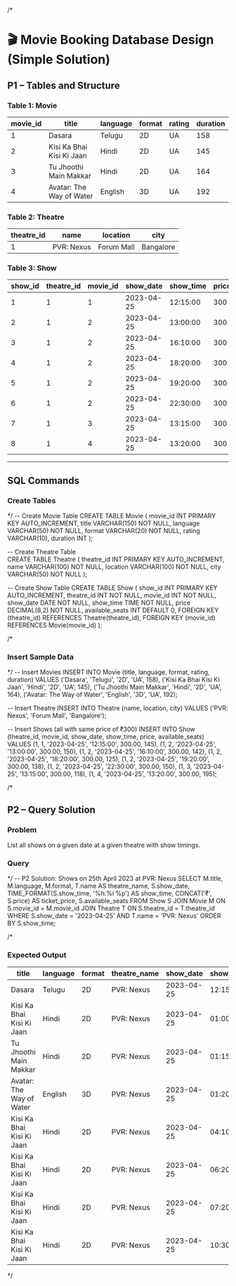 /*
# 🎬 Movie Booking Database Design (Simple Solution)

## P1 – Tables and Structure

### Table 1: Movie
| movie_id | title                     | language | format | rating | duration |
|----------|---------------------------|----------|--------|--------|----------|
| 1        | Dasara                    | Telugu   | 2D     | UA     | 158      |
| 2        | Kisi Ka Bhai Kisi Ki Jaan | Hindi    | 2D     | UA     | 145      |
| 3        | Tu Jhoothi Main Makkar    | Hindi    | 2D     | UA     | 164      |
| 4        | Avatar: The Way of Water  | English  | 3D     | UA     | 192      |

### Table 2: Theatre
| theatre_id | name       | location    | city      |
|------------|------------|-------------|-----------|
| 1          | PVR: Nexus | Forum Mall  | Bangalore |

### Table 3: Show
| show_id | theatre_id | movie_id | show_date   | show_time | price | available_seats |
|---------|------------|----------|-------------|-----------|-------|-----------------|
| 1       | 1          | 1        | 2023-04-25  | 12:15:00  | 300   | 145             |
| 2       | 1          | 2        | 2023-04-25  | 13:00:00  | 300   | 150             |
| 3       | 1          | 2        | 2023-04-25  | 16:10:00  | 300   | 142             |
| 4       | 1          | 2        | 2023-04-25  | 18:20:00  | 300   | 125             |
| 5       | 1          | 2        | 2023-04-25  | 19:20:00  | 300   | 138             |
| 6       | 1          | 2        | 2023-04-25  | 22:30:00  | 300   | 150             |
| 7       | 1          | 3        | 2023-04-25  | 13:15:00  | 300   | 118             |
| 8       | 1          | 4        | 2023-04-25  | 13:20:00  | 300   | 195             |

---

## SQL Commands

### Create Tables
*/
-- Create Movie Table
CREATE TABLE Movie (
    movie_id INT PRIMARY KEY AUTO_INCREMENT,
    title VARCHAR(150) NOT NULL,
    language VARCHAR(50) NOT NULL,
    format VARCHAR(20) NOT NULL,
    rating VARCHAR(10),
    duration INT
);

-- Create Theatre Table  
CREATE TABLE Theatre (
    theatre_id INT PRIMARY KEY AUTO_INCREMENT,
    name VARCHAR(100) NOT NULL,
    location VARCHAR(100) NOT NULL,
    city VARCHAR(50) NOT NULL
);

-- Create Show Table
CREATE TABLE Show (
    show_id INT PRIMARY KEY AUTO_INCREMENT,
    theatre_id INT NOT NULL,
    movie_id INT NOT NULL,
    show_date DATE NOT NULL,
    show_time TIME NOT NULL,
    price DECIMAL(8,2) NOT NULL,
    available_seats INT DEFAULT 0,
    FOREIGN KEY (theatre_id) REFERENCES Theatre(theatre_id),
    FOREIGN KEY (movie_id) REFERENCES Movie(movie_id)
);

/*
### Insert Sample Data
*/
-- Insert Movies
INSERT INTO Movie (title, language, format, rating, duration) VALUES
('Dasara', 'Telugu', '2D', 'UA', 158),
('Kisi Ka Bhai Kisi Ki Jaan', 'Hindi', '2D', 'UA', 145),
('Tu Jhoothi Main Makkar', 'Hindi', '2D', 'UA', 164),
('Avatar: The Way of Water', 'English', '3D', 'UA', 192);

-- Insert Theatre
INSERT INTO Theatre (name, location, city) VALUES
('PVR: Nexus', 'Forum Mall', 'Bangalore');

-- Insert Shows (all with same price of ₹300)
INSERT INTO Show (theatre_id, movie_id, show_date, show_time, price, available_seats) VALUES
(1, 1, '2023-04-25', '12:15:00', 300.00, 145),
(1, 2, '2023-04-25', '13:00:00', 300.00, 150),
(1, 2, '2023-04-25', '16:10:00', 300.00, 142),
(1, 2, '2023-04-25', '18:20:00', 300.00, 125),
(1, 2, '2023-04-25', '19:20:00', 300.00, 138),
(1, 2, '2023-04-25', '22:30:00', 300.00, 150),
(1, 3, '2023-04-25', '13:15:00', 300.00, 118),
(1, 4, '2023-04-25', '13:20:00', 300.00, 195);

/*
## P2 – Query Solution

### Problem
List all shows on a given date at a given theatre with show timings.

### Query
*/
-- P2 Solution: Shows on 25th April 2023 at PVR: Nexus
SELECT 
    M.title,
    M.language,
    M.format,
    T.name AS theatre_name,
    S.show_date,
    TIME_FORMAT(S.show_time, '%h:%i %p') AS show_time,
    CONCAT('₹', S.price) AS ticket_price,
    S.available_seats
FROM Show S
JOIN Movie M ON S.movie_id = M.movie_id
JOIN Theatre T ON S.theatre_id = T.theatre_id
WHERE S.show_date = '2023-04-25'
  AND T.name = 'PVR: Nexus'
ORDER BY S.show_time;

/*
### Expected Output
| title                     | language | format | theatre_name | show_date  | show_time | ticket_price | available_seats |
|---------------------------|----------|--------|--------------|------------|-----------|--------------|-----------------|
| Dasara                    | Telugu   | 2D     | PVR: Nexus   | 2023-04-25 | 12:15 PM  | ₹300         | 145             |
| Kisi Ka Bhai Kisi Ki Jaan | Hindi    | 2D     | PVR: Nexus   | 2023-04-25 | 01:00 PM  | ₹300         | 150             |
| Tu Jhoothi Main Makkar    | Hindi    | 2D     | PVR: Nexus   | 2023-04-25 | 01:15 PM  | ₹300         | 118             |
| Avatar: The Way of Water  | English  | 3D     | PVR: Nexus   | 2023-04-25 | 01:20 PM  | ₹300         | 195             |
| Kisi Ka Bhai Kisi Ki Jaan | Hindi    | 2D     | PVR: Nexus   | 2023-04-25 | 04:10 PM  | ₹300         | 142             |
| Kisi Ka Bhai Kisi Ki Jaan | Hindi    | 2D     | PVR: Nexus   | 2023-04-25 | 06:20 PM  | ₹300         | 125             |
| Kisi Ka Bhai Kisi Ki Jaan | Hindi    | 2D     | PVR: Nexus   | 2023-04-25 | 07:20 PM  | ₹300         | 138             |
| Kisi Ka Bhai Kisi Ki Jaan | Hindi    | 2D     | PVR: Nexus   | 2023-04-25 | 10:30 PM  | ₹300         | 150             |
*/
